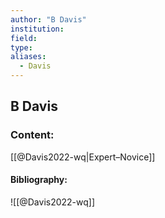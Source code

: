```yaml
---
author: "B Davis"
institution:
field:
type:
aliases:
  - Davis
---
```


## B Davis

### Content:
[[@Davis2022-wq|Expert–Novice]]

#### Bibliography:

![[@Davis2022-wq]]